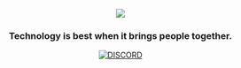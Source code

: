 <p align="center">
	<img src="https://raw.githubusercontent.com/CubeColony/.github/master/profile/HitAndRun.png">
	<h3 align="center">Technology is best when it brings people together.</h3>
</p>

<p align="center">
	<a href="https://discord.gg/XrKqaxExkh">
        	<img src="https://img.shields.io/discord/935216710842208366?logo=discord&logoColor=white&color=84adea&label=CubeColony%20Discord&style=for-the-badge" 
		     alt="DISCORD">
	</a>
</p>
